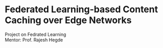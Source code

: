 # Federated Learning-based Content Caching over Edge Networks  
Project on Fedrated Learning   
Mentor: Prof. Rajesh Hegde
